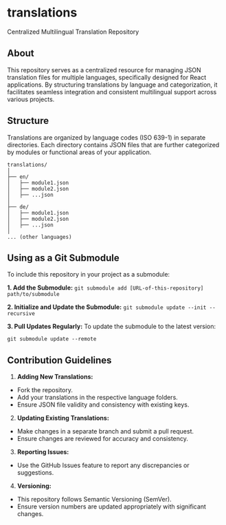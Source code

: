 # translations

Centralized Multilingual Translation Repository

## About

This repository serves as a centralized resource for managing JSON translation files for multiple languages, specifically designed for React applications. By structuring translations by language and categorization, it facilitates seamless integration and consistent multilingual support across various projects.

## Structure

Translations are organized by language codes (ISO 639-1) in separate directories. Each directory contains JSON files that are further categorized by modules or functional areas of your application.

````
translations/
│
├── en/
│   ├── module1.json
│   ├── module2.json
│   ├── ...json
│
├── de/
│   ├── module1.json
│   ├── module2.json
│   ├── ...json
│
... (other languages)
````

## Using as a Git Submodule

To include this repository in your project as a submodule:

**1. Add the Submodule:**
`git submodule add [URL-of-this-repository] path/to/submodule`

**2. Initialize and Update the Submodule:**
`git submodule update --init --recursive`

**3. Pull Updates Regularly:**
To update the submodule to the latest version:

`git submodule update --remote`

## Contribution Guidelines

1. **Adding New Translations:**
- Fork the repository.
- Add your translations in the respective language folders.
- Ensure JSON file validity and consistency with existing keys.

2. **Updating Existing Translations:**
- Make changes in a separate branch and submit a pull request.
- Ensure changes are reviewed for accuracy and consistency.

3. **Reporting Issues:**
- Use the GitHub Issues feature to report any discrepancies or suggestions.

4. **Versioning:**
- This repository follows Semantic Versioning (SemVer).
- Ensure version numbers are updated appropriately with significant changes.
